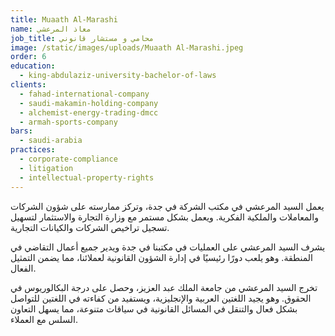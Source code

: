 ```yaml
---
title: Muaath Al-Marashi
name: معاذ المرعشي
job_title: محامي و مستشار قانوني
image: /static/images/uploads/Muaath Al-Marashi.jpeg
order: 6
education:
  - king-abdulaziz-university-bachelor-of-laws
clients:
  - fahad-international-company
  - saudi-makamin-holding-company
  - alchemist-energy-trading-dmcc
  - armah-sports-company
bars:
  - saudi-arabia
practices:
  - corporate-compliance
  - litigation
  - intellectual-property-rights
---
```

يعمل السيد المرعشي في مكتب الشركة في جدة، وتركز ممارسته على شؤون الشركات والمعاملات والملكية الفكرية. ويعمل بشكل مستمر مع وزارة التجارة والاستثمار لتسهيل تسجيل تراخيص الشركات والكيانات التجارية.

يشرف السيد المرعشي على العمليات في مكتبنا في جدة ويدير جميع أعمال التقاضي في المنطقة. وهو يلعب دورًا رئيسيًا في إدارة الشؤون القانونية لعملائنا، مما يضمن التمثيل الفعال.

تخرج السيد المرعشي من جامعة الملك عبد العزيز، وحصل على درجة البكالوريوس في الحقوق. وهو يجيد اللغتين العربية والإنجليزية، ويستفيد من كفاءته في اللغتين للتواصل بشكل فعال والتنقل في المسائل القانونية في سياقات متنوعة، مما يسهل التعاون السلس مع العملاء.
